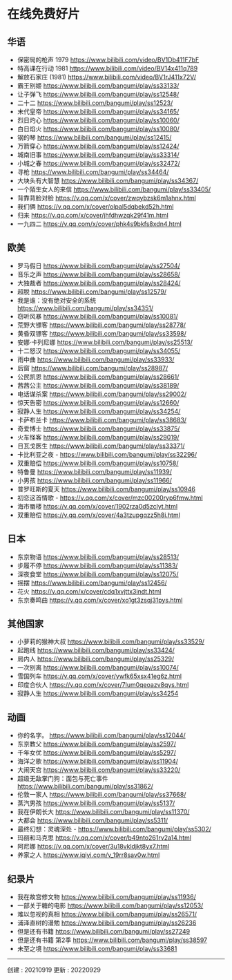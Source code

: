 # 在线免费好片

## 华语

- 保密局的枪声 1979  https://www.bilibili.com/video/BV1Db411F7bF
- 特高课在行动 1981 https://www.bilibili.com/video/BV14x411q789
- 解放石家庄 (1981) https://www.bilibili.com/video/BV1rJ411x72V/
- 霸王别姬 https://www.bilibili.com/bangumi/play/ss33133/
- 让子弹飞 https://www.bilibili.com/bangumi/play/ss12548/
- 二十二  https://www.bilibili.com/bangumi/play/ss12523/
- 末代皇帝  https://www.bilibili.com/bangumi/play/ss34165/
- 烈日灼心  https://www.bilibili.com/bangumi/play/ss10060/
- 白日焰火  https://www.bilibili.com/bangumi/play/ss10080/
- 钢的琴 https://www.bilibili.com/bangumi/play/ss12415/
- 万箭穿心  https://www.bilibili.com/bangumi/play/ss12424/
- 城南旧事  https://www.bilibili.com/bangumi/play/ss33314/
- 小城之春  https://www.bilibili.com/bangumi/play/ss32472/
- 寻枪 https://www.bilibili.com/bangumi/play/ss34464/
- 大块头有大智慧 https://www.bilibili.com/bangumi/play/ss34367/
- 一个陌生女人的来信 https://www.bilibili.com/bangumi/play/ss33405/
- 背靠背脸对脸 https://v.qq.com/x/cover/zwqybzsk6m1ahnx.html
- 我们俩 https://v.qq.com/x/cover/olpal5dqbekd52h.html
- 归来 https://v.qq.com/x/cover/jhfdhwzqk29f41m.html
- 一九四二  https://v.qq.com/x/cover/phk4s9bkfs8xdn4.html



## 欧美


- 罗马假日 https://www.bilibili.com/bangumi/play/ss27504/
- 音乐之声 https://www.bilibili.com/bangumi/play/ss28658/
- 大独裁者 https://www.bilibili.com/bangumi/play/ss28424/
- 超脱  https://www.bilibili.com/bangumi/play/ss12579/
- 我是谁：没有绝对安全的系统 https://www.bilibili.com/bangumi/play/ss34351/
- 窃听风暴 https://www.bilibili.com/bangumi/play/ss10081/
- 荒野大镖客 https://www.bilibili.com/bangumi/play/ss28778/
- 黄昏双镖客 https://www.bilibili.com/bangumi/play/ss33598/
- 安娜·卡列尼娜 https://www.bilibili.com/bangumi/play/ss25513/
- 十二怒汉  https://www.bilibili.com/bangumi/play/ss34055/
- 雨中曲 https://www.bilibili.com/bangumi/play/ss33933/
- 后窗  https://www.bilibili.com/bangumi/play/ss28987/
- 公民凯恩 https://www.bilibili.com/bangumi/play/ss28661/
- 茜茜公主 https://www.bilibili.com/bangumi/play/ss38189/
- 电话谋杀案 https://www.bilibili.com/bangumi/play/ss29002/
- 惊天告密 https://www.bilibili.com/bangumi/play/ss12660/
- 寂静人生 https://www.bilibili.com/bangumi/play/ss34254/
- 卡萨布兰卡 https://www.bilibili.com/bangumi/play/ss38683/
- 奇爱博士 https://www.bilibili.com/bangumi/play/ss33875/
- 火车怪客 https://www.bilibili.com/bangumi/play/ss29019/
- 日瓦戈医生 https://www.bilibili.com/bangumi/play/ss33371/
- 卡比利亚之夜  - https://www.bilibili.com/bangumi/play/ss32296/
- 双重赔偿 https://www.bilibili.com/bangumi/play/ss10758/
- 特鲁曼 https://www.bilibili.com/bangumi/play/ss11939/
- 小男孩 https://www.bilibili.com/bangumi/play/ss11966/
- 普罗旺斯的夏天 https://www.bilibili.com/bangumi/play/ss10946
- 初恋这首情歌  - https://v.qq.com/x/cover/mzc00200ryp6fmw.html
- 海市蜃楼 https://v.qq.com/x/cover/1902rza0d5zclyt.html
- 双重赔偿 https://v.qq.com/x/cover/4a3tzupgqzz5h8i.html

## 日本

- 东京物语 https://www.bilibili.com/bangumi/play/ss28513/
- 步履不停 https://www.bilibili.com/bangumi/play/ss11383/
- 深夜食堂 https://www.bilibili.com/bangumi/play/ss12075/
- 摇摆  https://www.bilibili.com/bangumi/play/ss12456/
- 花火  https://v.qq.com/x/cover/cdq1xvjttx3indt.html 
- 东京奏鸣曲 https://v.qq.com/x/cover/xo1gt3zsqj31pys.html 

## 其他国家

- 小萝莉的猴神大叔 https://www.bilibili.com/bangumi/play/ss33529/
- 起跑线 https://www.bilibili.com/bangumi/play/ss33424/
- 局内人 https://www.bilibili.com/bangumi/play/ss25329/
- 一次别离 https://www.bilibili.com/bangumi/play/ss10074/
- 雪国列车 https://v.qq.com/x/cover/ywfk65xsx41eg6z.html 
- 印度合伙人  https://v.qq.com/x/cover/7lum0qeoazv8qys.html
- 寂静人生 https://www.bilibili.com/bangumi/play/ss34254



## 动画

- 你的名字。 https://www.bilibili.com/bangumi/play/ss12044/
- 东京教父  https://www.bilibili.com/bangumi/play/ss2597/ 
- 千年女优  https://www.bilibili.com/bangumi/play/ss5297/ 
- 海洋之歌  https://www.bilibili.com/bangumi/play/ss11904/
- 大闹天宫  https://www.bilibili.com/bangumi/play/ss33220/
- 超级无敌掌门狗：面包与死亡事件 https://www.bilibili.com/bangumi/play/ss31862/
- 伦敦一家人 https://www.bilibili.com/bangumi/play/ss37668/
- 蒸汽男孩  https://www.bilibili.com/bangumi/play/ss5137/ 
- 我在伊朗长大 https://www.bilibili.com/bangumi/play/ss11370/
- 大都会  https://www.bilibili.com/bangumi/play/ss5311/ 
- 最终幻想：灵魂深处 - https://www.bilibili.com/bangumi/play/ss5302/ 
- 玛丽和马克思 https://v.qq.com/x/cover/b49nto261rv2a14.html 
- 阿尼娜  https://v.qq.com/x/cover/3u18vkldjkt8yx7.html 
- 养家之人  https://www.iqiyi.com/v_19rr8sav0w.html 

 

## 纪录片

- 我在故宫修文物 https://www.bilibili.com/bangumi/play/ss11936/
- 一部关于糖的电影 https://www.bilibili.com/bangumi/play/ss12053/
- 难以忽视的真相 https://www.bilibili.com/bangumi/play/ss26571/
- 浦泽直树的漫勉 https://www.bilibili.com/bangumi/play/ss26236
- 但是还有书籍 https://www.bilibili.com/bangumi/play/ss27249
- 但是还有书籍 第2季 https://www.bilibili.com/bangumi/play/ss38597
- 未至之境 https://www.bilibili.com/bangumi/play/ss33681


---

创建 : 20210919
更新 : 20220929